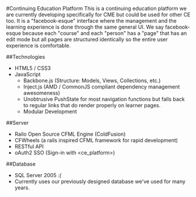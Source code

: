 #Continuing Education Platform
This is a continuing education platform we are currently developing specifically for CME but could be used for other CE too.
It is a "facebook-esque" interface where the management and the learning experience is done through the same general UI.
We say facebook-esque because each "course" and each "person" has a "page" that has an edit mode but all pages are structured identically so the entire user experience is comfortable.

##Technologies
* HTML5 / CSS3
* JavaScript
	- Backbone.js (Structure: Models, Views, Collections, etc.)
	- Inject.js (AMD / CommonJS compliant dependency management awesomeness)
	- Unobtrusive PushState for most navigation functions but falls back to regular links that do render properly on learner pages.
	- Modular Development

##Server
* Railo Open Source CFML Engine (ColdFusion)
* CFWheels (a rails inspired CFML framework for rapid development)
* RESTful API
* oAuth2 SSO (Sign-in with <ce_platform>)

##Database
* SQL Server 2005 *:(*
* Currently uses our previously designed database we've used for many years.